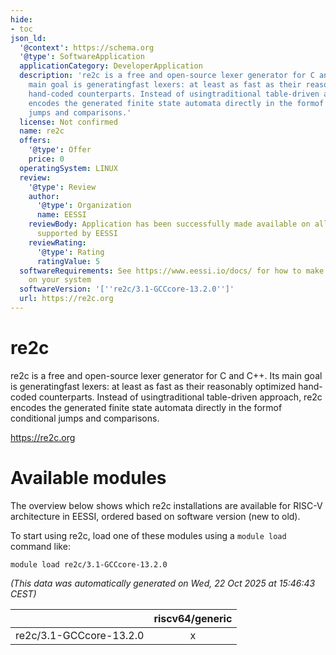 ```yaml
---
hide:
- toc
json_ld:
  '@context': https://schema.org
  '@type': SoftwareApplication
  applicationCategory: DeveloperApplication
  description: 're2c is a free and open-source lexer generator for C and C++. Its
    main goal is generatingfast lexers: at least as fast as their reasonably optimized
    hand-coded counterparts. Instead of usingtraditional table-driven approach, re2c
    encodes the generated finite state automata directly in the formof conditional
    jumps and comparisons.'
  license: Not confirmed
  name: re2c
  offers:
    '@type': Offer
    price: 0
  operatingSystem: LINUX
  review:
    '@type': Review
    author:
      '@type': Organization
      name: EESSI
    reviewBody: Application has been successfully made available on all architectures
      supported by EESSI
    reviewRating:
      '@type': Rating
      ratingValue: 5
  softwareRequirements: See https://www.eessi.io/docs/ for how to make EESSI available
    on your system
  softwareVersion: '[''re2c/3.1-GCCcore-13.2.0'']'
  url: https://re2c.org
---
```


re2c
====


re2c is a free and open-source lexer generator for C and C++. Its main goal is generatingfast lexers: at least as fast as their reasonably optimized hand-coded counterparts. Instead of usingtraditional table-driven approach, re2c encodes the generated finite state automata directly in the formof conditional jumps and comparisons.

https://re2c.org
# Available modules


The overview below shows which re2c installations are available for RISC-V architecture in EESSI, ordered based on software version (new to old).

To start using re2c, load one of these modules using a `module load` command like:

```shell
module load re2c/3.1-GCCcore-13.2.0
```

*(This data was automatically generated on Wed, 22 Oct 2025 at 15:46:43 CEST)*

| |riscv64/generic|
| :---: | :---: |
|re2c/3.1-GCCcore-13.2.0|x|
